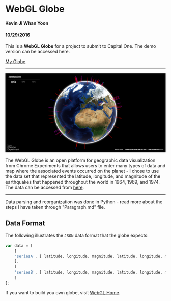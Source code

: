 # WebGL Globe

#### Kevin Ji Whan Yoon
#### 10/29/2016


This is a **WebGL Globe** for a project to submit to Capital One. The demo version can be accessed here.


[My Globe](https://jiwhanyoon.github.io/capitaloneglobe/)

----

![](https://github.com/jiwhanyoon/capitaloneglobe/blob/master/view.png)

The WebGL Globe is an open platform for geographic data visualization from Chrome Experiments that allows users to enter many types of data and map where the associated events occurred on the planet - I chose to use the data set that represented the latitude, longitude, and magnitude of the earthquakes that happened throughout the world in 1964, 1969, and 1974. The data can be accessed from [here](http://datasets.flowingdata.com/earthquakes1974.csv).

----

Data parsing and reorganization was done in Python - read more about the steps I have taken through "Paragraph.md" file.

## Data Format

The following illustrates the `JSON` data format that the globe expects:

```javascript
var data = [
    [
    'seriesA', [ latitude, longitude, magnitude, latitude, longitude, magnitude, ... ]
    ],
    [
    'seriesB', [ latitude, longitude, magnitude, latitude, longitude, magnitude, ... ]
    ]
];
```


If you want to build you own globe, visit [WebGL Home](https://www.chromeexperiments.com/globe).

